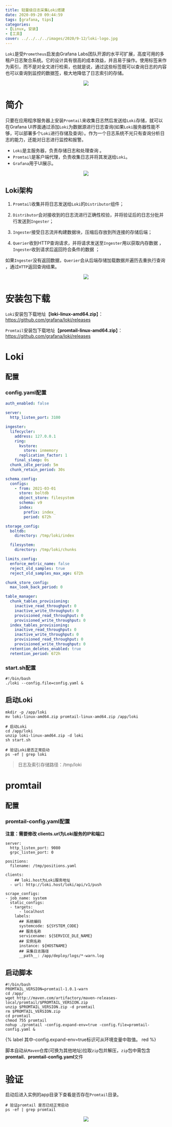 ```yaml
---
title: 轻量级日志采集Loki搭建
date: 2020-09-20 09:44:59
tags: [grafana, tips]
categories: 
- [Linux, 安装]
- [工具]
cover: ../../../../images/2020/9-12/loki-logo.jpg
---
```


`Loki`是受`Prometheus`启发由Grafana Labs团队开源的水平可扩展，高度可用的多租户日志聚合系统。它的设计具有很高的成本效益，并且易于操作。使用标签来作为索引，而不是对全文进行检索，也就是说，通过这些标签既可以查询日志的内容也可以查询到监控的数据签，极大地降低了日志索引的存储。<div align=center><img src="../../../../images/2020/9-12/loki.png" algin="center"/></div>

# 简介

只要在应用程序服务器上安装`Promtail`来收集日志然后发送给`Loki`存储，就可以在Grafana UI界面通过添加`Loki`为数据源进行日志查询(如果`Loki`服务器性能不够，可以部署多个`Loki`进行存储及查询）。作为一个日志系统不光只有查询分析日志的能力，还能对日志进行监控和报警。

- `Loki`是主服务器，负责存储日志和处理查询 。
- `Promtail`是客户端代理，负责收集日志并将其发送给`Loki`。
- `Grafana`用于UI展示。

<div align=center><img src="../../../../images/2020/9-12/grafana-loki.png" algin="center"/></div>

## Loki架构

1. `Promtail`收集并将日志发送给`Loki`的`Distributor`组件；

2. `Distributor`会对接收到的日志流进行正确性校验，并将验证后的日志分批并行发送到`Ingester`；

3. `Ingester`接受日志流并构建数据块，压缩后存放到所连接的存储后端；

4. `Querier`收到HTTP查询请求，并将请求发送至`Ingester`用以获取内存数据 ，`Ingester`收到请求后返回符合条件的数据 ；

如果`Ingester`没有返回数据，`Querier`会从后端存储加载数据并遍历去重执行查询 ，通过`HTTP`返回查询结果。

<div align=center><img src="../../../../images/2020/9-12/loki-architecture.jpg" algin="center"/></div>



# 安装包下载

`Loki`安装包下载地址【**loki-linux-amd64.zip**】：https://github.com/grafana/loki/releases

`Promtail`安装包下载地址【**promtail-linux-amd64.zip**】：https://github.com/grafana/loki/releases

# Loki

## 配置

### config.yaml配置

```yaml
auth_enabled: false

server:
  http_listen_port: 3100

ingester:
  lifecycler:
    address: 127.0.0.1
    ring:
      kvstore:
        store: inmemory
      replication_factor: 1
    final_sleep: 0s
  chunk_idle_period: 5m
  chunk_retain_period: 30s

schema_config:
  configs:
    - from: 2021-03-01
      store: boltdb
      object_store: filesystem
      schema: v9
      index:
        prefix: index_
        period: 672h

storage_config:
  boltdb:
    directory: /tmp/loki/index

  filesystem:
    directory: /tmp/loki/chunks

limits_config:
  enforce_metric_name: false
  reject_old_samples: true
  reject_old_samples_max_age: 672h

chunk_store_config:
  max_look_back_period: 0

table_manager:
  chunk_tables_provisioning:
    inactive_read_throughput: 0
    inactive_write_throughput: 0
    provisioned_read_throughput: 0
    provisioned_write_throughput: 0
  index_tables_provisioning:
    inactive_read_throughput: 0
    inactive_write_throughput: 0
    provisioned_read_throughput: 0
    provisioned_write_throughput: 0
  retention_deletes_enabled: true
  retention_period: 672h
```

### start.sh配置

```shell
#!/bin/bash
./loki --config.file=config.yaml &
```

## 启动Loki

```shell
mkdir -p /app/loki
mv loki-linux-amd64.zip promtail-linux-amd64.zip /app/loki

# 启动Loki
cd /app/loki
unzip loki-linux-amd64.zip -d loki
sh start.sh

# 验证Loki是否正常启动
ps -ef | grep loki
```

> 日志及索引存储路径：/tmp/loki

# promtail

## 配置

### promtail-config.yaml配置

**注意：需要修改 clients.url为Loki服务的IP和端口**

```shell
server:
  http_listen_port: 9080
  grpc_listen_port: 0

positions:
  filename: /tmp/positions.yaml

clients:
    ## loki.host为Loki服务地址
  - url: http://loki.host/loki/api/v1/push

scrape_configs:
- job_name: system
  static_configs:
  - targets:
      - localhost
    labels:
      ## 系统编码
      systemcode: ${SYSTEM_CODE}
      ## 服务名称
      servicename: ${SERVICE_DLE_NAME}
      ## 实例名称
      instance: ${HOSTNAME}
      ## 采集日志路径
      __path__: /app/deploy/logs/*-warn.log
```

## 启动脚本

```shell
#!/bin/bash
PROMTAIL_VERSION=promtail-1.0.1-warn
cd /app/
wget http://maven.com/artifactory/maven-releases-local/promtail/$PROMTAIL_VERSION.zip
unzip $PROMTAIL_VERSION.zip -d promtail
rm $PROMTAIL_VERSION.zip
cd promtail
chmod 755 promtail
nohup ./promtail -config.expand-env=true -config.file=promtail-config.yaml &
```

{% label 其中-config.expand-env=true标识可从环境变量中取值。 red %}

脚本自动从`Maven`仓库(可换为其他地址)拉取`zip`包并解压，`zip`包中需包含 **promtail**、**promtail-config.yaml**文件

# 验证

启动后进入实例的app目录下查看是否存在`Promtail`目录。

```shell
# 验证promtail 是否已经正常启动
ps -ef | grep promtail
```

<div align=center><img src="../../../../images/2020/9-12/loki_result.jpg" algin="center"/></div>